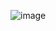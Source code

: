 ![image](https://user-images.githubusercontent.com/96921300/159968582-a71fc286-7d2d-4e9a-bbcf-dcf10fee46e2.png)
